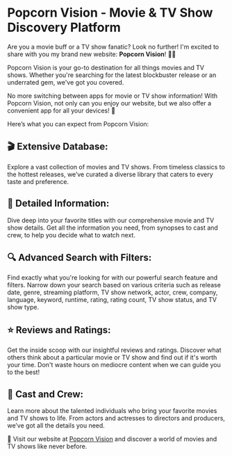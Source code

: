 # Popcorn Vision - Movie & TV Show Discovery Platform

Are you a movie buff or a TV show fanatic? Look no further! I'm excited to share with you my brand new website: **Popcorn Vision**! 🍿🌟

Popcorn Vision is your go-to destination for all things movies and TV shows. Whether you're searching for the latest blockbuster release or an underrated gem, we've got you covered.

No more switching between apps for movie or TV show information! With Popcorn Vision, not only can you enjoy our website, but we also offer a convenient app for all your devices! 📱

Here’s what you can expect from Popcorn Vision:

## 🎬 Extensive Database:

Explore a vast collection of movies and TV shows. From timeless classics to the hottest releases, we’ve curated a diverse library that caters to every taste and preference.

## 📝 Detailed Information:

Dive deep into your favorite titles with our comprehensive movie and TV show details. Get all the information you need, from synopses to cast and crew, to help you decide what to watch next.

## 🔍 Advanced Search with Filters:

Find exactly what you're looking for with our powerful search feature and filters. Narrow down your search based on various criteria such as release date, genre, streaming platform, TV show network, actor, crew, company, language, keyword, runtime, rating, rating count, TV show status, and TV show type.

## ⭐️ Reviews and Ratings:

Get the inside scoop with our insightful reviews and ratings. Discover what others think about a particular movie or TV show and find out if it's worth your time. Don't waste hours on mediocre content when we can guide you to the best!

## 👥 Cast and Crew:

Learn more about the talented individuals who bring your favorite movies and TV shows to life. From actors and actresses to directors and producers, we’ve got all the details you need.

🎉 Visit our website at [Popcorn Vision](https://popcornvision.vercel.app) and discover a world of movies and TV shows like never before.
